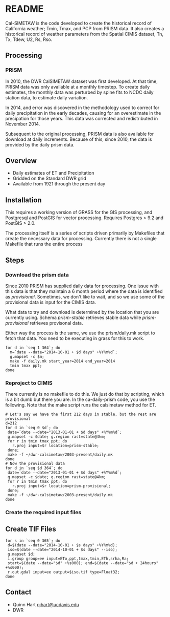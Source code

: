 # README #

Cal-SIMETAW is the code developed to create the historical record of
California weather; Tmin, Tmax, and PCP from PRISM data.  It also
creates a historical record of weather parameters from the Spatial
CIMIS dataset, Tn, Tx, Tdew, U2, Rs, Rso.

## Processing

### PRISM

In 2010, the DWR CalSIMETAW dataset was first developed.  At that time, PRISM data was only available at a monthly timestep. To create daily estimates, the monthly data was perturbed by spine fits to NCDC daily station data, to estimate  daily variation.

In 2014, and error was discovered in the methodology used to correct for daily precipitation in the early decades, causing for an overestimate in the precipation for those years.  This data was corrected and redistributed in November 2014.

Subsequent to the original processing, PRISM data is also available for download at daily increments.  Because of this, since 2010, the data is provided by the daily prism data.


## Overview

* Daily estimates of ET and Precipitation
* Gridded on the Standard DWR grid
* Available from 1921 through the present day


## Installation

This requires a working version of GRASS for the GIS processing, and
Postgresql and PostGIS for vector processing.  Requires Postgres > 9.2
and PostGIS > 2.0.

The processing itself is a series of scripts driven primarily by
Makefiles that create the necessary data for processing.  Currently
there is not a single Makefile that runs the entire process

## Steps

### Download the prism data

Since 2010 PRISM has supplied daily data for processing.  One issue with this data is that they maintain a 6 month period where the data is identified as _provisional_.  Sometimes, we don't like to wait, and so we use some of the provisional data is input for the CIMIS data.

What data to try and download is determined by the location that you are currently using.  Schema _prism-stable_ retrieves stable data while _prism-provisional_ retrieves provisonal data.

Either way the process is the same, we use the prism/daily.mk script to fetch that data.  You need to be executing in grass for  this to work.

```{bash}
for d in `seq 1 364`; do
  m=`date --date="2014-10-01 + $d days" +%Y%m%d`;
  g.mapset -c $m;
  make -f daily.mk start_year=2014 end_year=2014
  tmin tmax ppt;
done
```

### Reproject to CIMIS

There currently is no makefile to do this.  We just do that by scripting, which
is a bit dumb but there you are.  In the ca-daily-prism code, you use the
following.  Note that the make script runs the calsimetaw method for ET.

```{bash}
# Let's say we have the first 212 days in stable, but the rest are provisional
d=212
for d in `seq 0 $d`; do
 date=`date --date="2013-01-01 + $d days" +%Y%m%d`;
 g.mapset -c $date; g.region rast=state@4km;
 for r in tmin tmax ppt; do
   r.proj input=$r location=prism-stable;
 done;
 make -f ~/dwr-calsimetaw/2003-present/daily.mk
done
# Now the provisional data
for d in `seq $d 364`; do
 date=`date --date="2013-01-01 + $d days" +%Y%m%d`;
 g.mapset -c $date; g.region rast=state@4km;
 for r in tmin tmax ppt; do
   r.proj input=$r location=prism-provisional;
 done;
 make -f ~/dwr-calsimetaw/2003-present/daily.mk
done
```

### Create the required input files


## Create TIF Files

```{bash}
for s in `seq 0 365`; do
 d=$(date --date="2014-10-01 + $s days" +%Y%m%d);
 iso=$(date --date="2014-10-01 + $s days" --iso);
 g.mapset $d;
 i.group group=ee input=ETo,ppt,tmax,tmin,ETh,srha,Ra;
 start=$(date --date="$d" +%s000); end=$(date --date="$d + 24hours" +%s000);
 r.out.gdal input=ee output=$iso.tif type=Float32;
done
```

## Contact

* Quinn Hart <qjhart@ucdavis.edu>
* DWR
